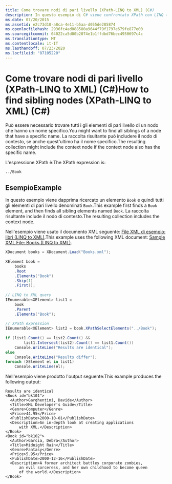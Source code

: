```yaml
---
title: Come trovare nodi di pari livello (XPath-LINQ to XML) (C#)
description: In questo esempio di C# viene confrontato XPath con LINQ to XML per trovare tutti gli elementi di pari livello di un nodo con un nome specifico.
ms.date: 07/20/2015
ms.assetid: e2c73d10-a8ca-4e11-b5aa-d055de285874
ms.openlocfilehash: 2936fc4ad088580a9644f79f1797e679fe877e00
ms.sourcegitcommit: 04022ca5d00b2074e1b1ffdbd76bec4950697c4c
ms.translationtype: MT
ms.contentlocale: it-IT
ms.lasthandoff: 07/23/2020
ms.locfileid: "87105220"
---
```

# <a name="how-to-find-sibling-nodes-xpath-linq-to-xml-c"></a><span data-ttu-id="367cc-103">Come trovare nodi di pari livello (XPath-LINQ to XML) (C#)</span><span class="sxs-lookup"><span data-stu-id="367cc-103">How to find sibling nodes (XPath-LINQ to XML) (C#)</span></span>
<span data-ttu-id="367cc-104">Può essere necessario trovare tutti i gli elementi di pari livello di un nodo che hanno un nome specifico.</span><span class="sxs-lookup"><span data-stu-id="367cc-104">You might want to find all siblings of a node that have a specific name.</span></span> <span data-ttu-id="367cc-105">La raccolta risultante può includere il nodo di contesto, se anche quest'ultimo ha il nome specifico.</span><span class="sxs-lookup"><span data-stu-id="367cc-105">The resulting collection might include the context node if the context node also has the specific name.</span></span>  
  
 <span data-ttu-id="367cc-106">L'espressione XPath è:</span><span class="sxs-lookup"><span data-stu-id="367cc-106">The XPath expression is:</span></span>  
  
 `../Book`  
  
## <a name="example"></a><span data-ttu-id="367cc-107">Esempio</span><span class="sxs-lookup"><span data-stu-id="367cc-107">Example</span></span>  
 <span data-ttu-id="367cc-108">In questo esempio viene dapprima ricercato un elemento `Book` e quindi tutti gli elementi di pari livello denominati `Book`.</span><span class="sxs-lookup"><span data-stu-id="367cc-108">This example first finds a `Book` element, and then finds all sibling elements named `Book`.</span></span> <span data-ttu-id="367cc-109">La raccolta risultante include il nodo di contesto.</span><span class="sxs-lookup"><span data-stu-id="367cc-109">The resulting collection includes the context node.</span></span>  
  
 <span data-ttu-id="367cc-110">Nell'esempio viene usato il documento XML seguente: [File XML di esempio: libri (LINQ to XML)](./sample-xml-file-books-linq-to-xml.md).</span><span class="sxs-lookup"><span data-stu-id="367cc-110">This example uses the following XML document: [Sample XML File: Books (LINQ to XML)](./sample-xml-file-books-linq-to-xml.md).</span></span>  
  
```csharp  
XDocument books = XDocument.Load("Books.xml");  
  
XElement book =
    books  
    .Root  
    .Elements("Book")  
    .Skip(1)  
    .First();  
  
// LINQ to XML query  
IEnumerable<XElement> list1 =  
    book  
    .Parent  
    .Elements("Book");  
  
// XPath expression  
IEnumerable<XElement> list2 = book.XPathSelectElements("../Book");  
  
if (list1.Count() == list2.Count() &&  
        list1.Intersect(list2).Count() == list1.Count())  
    Console.WriteLine("Results are identical");  
else  
    Console.WriteLine("Results differ");  
foreach (XElement el in list1)  
    Console.WriteLine(el);  
```  
  
 <span data-ttu-id="367cc-111">Nell'esempio viene prodotto l'output seguente:</span><span class="sxs-lookup"><span data-stu-id="367cc-111">This example produces the following output:</span></span>  
  
```output  
Results are identical  
<Book id="bk101">  
  <Author>Garghentini, Davide</Author>  
  <Title>XML Developer's Guide</Title>  
  <Genre>Computer</Genre>  
  <Price>44.95</Price>  
  <PublishDate>2000-10-01</PublishDate>  
  <Description>An in-depth look at creating applications
      with XML.</Description>  
</Book>  
<Book id="bk102">  
  <Author>Garcia, Debra</Author>  
  <Title>Midnight Rain</Title>  
  <Genre>Fantasy</Genre>  
  <Price>5.95</Price>  
  <PublishDate>2000-12-16</PublishDate>  
  <Description>A former architect battles corporate zombies,
      an evil sorceress, and her own childhood to become queen
      of the world.</Description>  
</Book>  
```  
